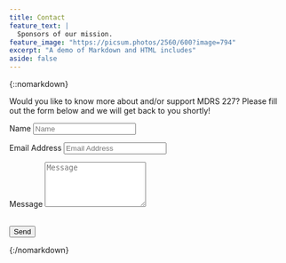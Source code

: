 ```yaml
---
title: Contact
feature_text: |
  Sponsors of our mission.
feature_image: "https://picsum.photos/2560/600?image=794"
excerpt: "A demo of Markdown and HTML includes"
aside: false
---
```


{::nomarkdown}
<p>Would you like to know more about and/or support MDRS 227? Please fill out the form below and we will get back to you shortly!</p>
<form action="https://formspree.io/moqeoggo method="POST" name="sentMessage" id="contactForm" novalidate>
    <div class="row control-group">
        <div class="form-group col-xs-12 floating-label-form-group controls">
            <label>Name</label>
            <input type="text" class="form-control" placeholder="Name" id="name" required data-validation-required-message="Please enter your name.">
            <p class="help-block text-danger"></p>
        </div>
    </div>
    <div class="row control-group">
        <div class="form-group col-xs-12 floating-label-form-group controls">
            <label>Email Address</label>
            <input type="email" class="form-control" placeholder="Email Address" id="email" required data-validation-required-message="Please enter your email address.">
            <p class="help-block text-danger"></p>
        </div>
    </div>
    <div class="row control-group">
        <div class="form-group col-xs-12 floating-label-form-group controls">
            <label>Message</label>
            <textarea rows="5" class="form-control" placeholder="Message" id="message" required data-validation-required-message="Please enter a message."></textarea>
            <p class="help-block text-danger"></p>
        </div>
    </div>
    <br>
    <div id="success"></div>
    <div class="row">
        <div class="form-group col-xs-12">
            <button type="submit" class="btn btn-default">Send</button>
        </div>
    </div>
</form>
{:/nomarkdown}


